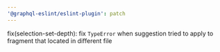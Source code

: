 ```yaml
---
'@graphql-eslint/eslint-plugin': patch
---
```


fix(selection-set-depth): fix `TypeError` when suggestion tried to apply to fragment that located in different file
